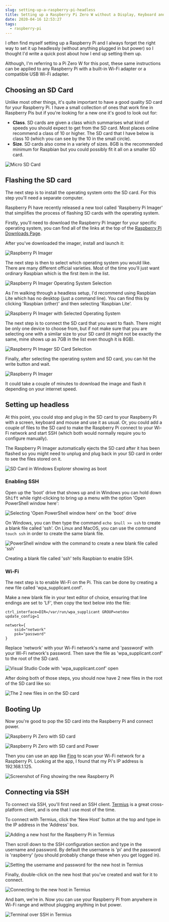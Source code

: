 ```yaml
---
slug: setting-up-a-raspberry-pi-headless
title: Setting up a Raspberry Pi Zero W without a Display, Keyboard and Mouse
date: 2020-04-16 12:53:27
tags:
  - raspberry-pi
---
```


I often find myself setting up a Raspberry Pi and I always forget the right way to set it up headlessly (without anything plugged in but power) so I thought I'd write a quick post about how I end up setting them up.

Although, I'm referring to a Pi Zero W for this post, these same instructions can be applied to any Raspberry Pi with a built-in Wi-Fi adapter or a compatible USB Wi-Fi adapter.

## Choosing an SD Card

Unlike most other things, it's quite important to have a good quality SD card for your Raspberry Pi. I have a small collection of ones that work fine in Raspberry Pis but if you're looking for a new one it's good to look out for:

- **Class**. SD cards are given a class which summarises what kind of speeds you should expect to get from the SD card. Most places online recommend a class of 10 or higher. The SD card that I have below is class 10 (which you can see by the 10 in the small circle).
- **Size**. SD cards also come in a variety of sizes. 8GB is the recommended minimum for Raspbian but you could possibly fit it all on a smaller SD card.

![Micro SD Card](./2020-04-16-setting-up-a-raspberry-pi-headless/rpi-009.jpg)

## Flashing the SD card

The next step is to install the operating system onto the SD card. For this step you'll need a separate computer.

Raspberry Pi have recently released a new tool called 'Raspberry Pi Imager' that simplifies the process of flashing SD cards with the operating system.

Firstly, you'll need to download the Raspberry Pi Imager for your specific operating system, you can find all of the links at the top of the [Raspberry Pi Downloads Page](https://www.raspberrypi.org/downloads/).

After you've downloaded the imager, install and launch it:

![Raspberry Pi Imager](./2020-04-16-setting-up-a-raspberry-pi-headless/imager1.jpg)

The next step is then to select which operating system you would like. There are many different official varieties. Most of the time you'll just want ordinary Raspbian which is the first item in the list.

![Raspberry Pi Imager Operating System Selection](./2020-04-16-setting-up-a-raspberry-pi-headless/imager2.jpg)

As I'm walking through a headless setup, I'd recommend using Raspbian Lite which has no desktop (just a command line). You can find this by clicking 'Raspbian (other)' and then selecting 'Raspbian Lite'.

![Raspberry Pi Imager with Selected Operating System](./2020-04-16-setting-up-a-raspberry-pi-headless/imager3.png)

The next step is to connect the SD card that you want to flash. There might be only one device to choose from, but if not make sure that you are selecting one with a similar size to your SD card (it might not be exactly the same, mine shows up as 7GB in the list even though it is 8GB).

![Raspberry Pi Imager SD Card Selection](./2020-04-16-setting-up-a-raspberry-pi-headless/imager4.png)

Finally, after selecting the operating system and SD card, you can hit the write button and wait.

![Raspberry Pi Imager](./2020-04-16-setting-up-a-raspberry-pi-headless/imager5.png)

It could take a couple of minutes to download the image and flash it depending on your internet speed.

## Setting up headless

At this point, you could stop and plug in the SD card to your Raspberry Pi with a screen, keyboard and mouse and use it as usual. Or, you could add a couple of files to the SD card to make the Raspberry Pi connect to your Wi-Fi network and start SSH (which both would normally require you to configure manually).

The Raspberry Pi Imager automatically ejects the SD card after it has been flashed so you might need to unplug and plug back in your SD card in order to see the files stored on it.

![SD Card in Windows Explorer showing as boot](./2020-04-16-setting-up-a-raspberry-pi-headless/boot.png)

### Enabling SSH

Open up the 'boot' drive that shows up and in Windows you can hold down <kbd>Shift</kbd> while right-clicking to bring up a menu with the option 'Open PowerShell window here':

![Selecting 'Open PowerShell window here' on the 'boot' drive](./2020-04-16-setting-up-a-raspberry-pi-headless/ssh1.png)

On Windows, you can then type the command `echo $null >> ssh` to create a blank file called 'ssh'. On Linux and MacOS, you can use the command `touch ssh` in order to create the same blank file.

![PowerShell window with the command to create a new blank file called 'ssh'](./2020-04-16-setting-up-a-raspberry-pi-headless/ssh2.png)

Creating a blank file called 'ssh' tells Raspbian to enable SSH.

### Wi-Fi

The next step is to enable Wi-Fi on the Pi. This can be done by creating a new file called 'wpa_supplicant.conf'.

Make a new blank file in your text editor of choice, ensuring that line endings are set to 'LF', then copy the text below into the file:

```plain
ctrl_interface=DIR=/var/run/wpa_supplicant GROUP=netdev
update_config=1

network={
    ssid="network"
    psk="password"
}
```

Replace 'network' with your Wi-Fi network's name and 'password' with your Wi-Fi network's password. Then save the file as 'wpa_supplicant.conf' to the root of the SD card.

![Visual Studio Code with 'wpa_supplicant.conf' open](./2020-04-16-setting-up-a-raspberry-pi-headless/wifi1.png)

After doing both of those steps, you should now have 2 new files in the root of the SD card like so:

![The 2 new files in on the SD card](./2020-04-16-setting-up-a-raspberry-pi-headless/files.png)

## Booting Up

Now you're good to pop the SD card into the Raspberry Pi and connect power.

![Raspberry Pi Zero with SD card](./2020-04-16-setting-up-a-raspberry-pi-headless/rpi-011.jpg)

![Raspberry Pi Zero with SD card and Power](./2020-04-16-setting-up-a-raspberry-pi-headless/rpi-012.jpg)

Then you can use an app like [Fing](https://www.fing.com/products/fing-app) to scan your Wi-Fi network for a Raspberry Pi. Looking at the app, I found that my Pi's IP address is 192.168.1.125.

![Screenshot of Fing showing the new Raspberry Pi](./2020-04-16-setting-up-a-raspberry-pi-headless/fing.jpg)

## Connecting via SSH

To connect via SSH, you'll first need an SSH client. [Termius](https://termius.com/) is a great cross-platform client, and is one that I use most of the time.

To connect with Termius, click the 'New Host' button at the top and type in the IP address in the 'Address' box.

![Adding a new host for the Raspberry Pi in Termius](./2020-04-16-setting-up-a-raspberry-pi-headless/termius1.png)

Then scroll down to the SSH configuration section and type in the username and password. By default the username is 'pi' and the password is 'raspberry' (you should probably change these when you get logged in).

![Setting the username and password for the new host in Termius](./2020-04-16-setting-up-a-raspberry-pi-headless/termius2.png)

Finally, double-click on the new host that you've created and wait for it to connect.

![Connecting to the new host in Termius](./2020-04-16-setting-up-a-raspberry-pi-headless/termius3.png)

And bam, we're in. Now you can use your Raspberry Pi from anywhere in Wi-Fi range and without plugging anything in but power.

![Terminal over SSH in Termius](./2020-04-16-setting-up-a-raspberry-pi-headless/termius4.png)
